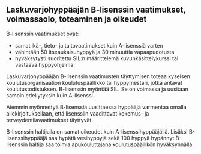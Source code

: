 
## Laskuvarjohyppääjän B-lisenssin vaatimukset, voimassaolo, toteaminen ja oikeudet

B-lisenssin vaatimukset ovat:

* samat ikä-, tieto- ja taitovaatimukset kuin A-lisenssiä varten
* vähintään 50 itseaukaisuhyppyä ja 30 minuuttia vapaapudotusta
* hyväksytysti suoritettu SIL:n määrittelemä kuvunkäsittelykurssi tai vastaava hyppyohjelma.

Laskuvarjohyppääjän B-lisenssin vaatimusten täyttymisen toteaa kyseisen koulutusorganisaation koulutuspäällikkö tai hyppymestari, jotka antavat koulutustodistuksen. B-lisenssin myöntää SIL. Se on voimassa ja uusitaan samoin
edellytyksin kuin A-lisenssi. 

Aiemmin myönnettyä B-lisenssiä uusittaessa hyppääjä varmentaa omalla allekirjoituksellaan, että lisenssiin vaadittavat kokemus- ja terveydentilavaatimukset täyttyvät. 

B-lisenssin haltijalla on samat oikeudet kuin A-lisenssihyppääjällä. Lisäksi B-lisenssihyppääjä saa hypätä vesihyppyjä sekä 100 hyppyä hypännyt B-lisenssin haltija saa toimia apukouluttajana koulutuspäällikön hyväksynnällä.


